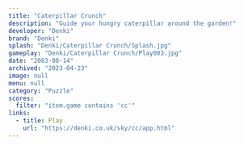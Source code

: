 ```yaml
---
title: "Caterpillar Crunch"
description: "Guide your hungry caterpillar around the garden!"
developer: "Denki"
brand: "Denki"
splash: "Denki/Caterpillar Crunch/Splash.jpg"
gameplay: "Denki/Caterpillar Crunch/Play003.jpg"
date: "2003-08-14"
archived: "2023-04-23"
image: null
menu: null
category: "Puzzle"
scores:
  filter: "item.game contains 'cc'"
links:
  - title: Play
    url: "https://denki.co.uk/sky/cc/app.html"
---
```

